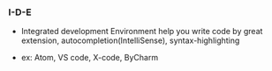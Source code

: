 ### I-D-E
  - Integrated development Environment
  help you write code by great extension, autocompletion(IntelliSense), syntax-highlighting 

  - ex:
  Atom, VS code, X-code, ByCharm

